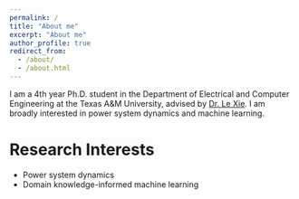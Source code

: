 ```yaml
---
permalink: /
title: "About me"
excerpt: "About me"
author_profile: true
redirect_from: 
  - /about/
  - /about.html
---
```


I am a 4th year Ph.D. student in the Department of Electrical and Computer Engineering at the Texas A&M University, advised by [Dr. Le Xie](https://engineering.tamu.edu/electrical/profiles/lxie.html). I am broadly interested in power system dynamics and machine learning.

# Research Interests
- Power system dynamics
- Domain knowledge-informed machine learning